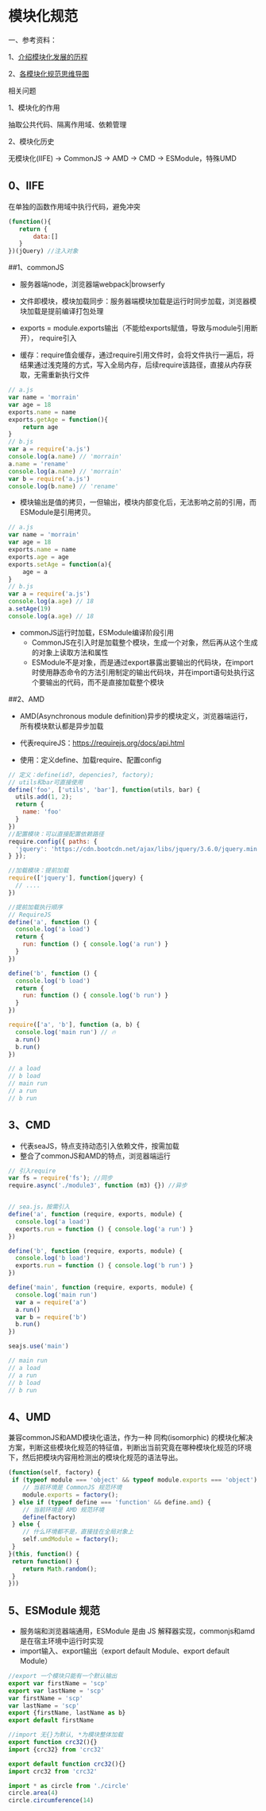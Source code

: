 # 模块化规范

一、参考资料：

1、[介绍模块化发展的历程](https://github.com/Advanced-Frontend/Daily-Interview-Question/issues/28)

2、[各模块化规范思维导图](https://www.processon.com/view/link/5c8409bbe4b02b2ce492286a)

相关问题

1、模块化的作用

抽取公共代码、隔离作用域、依赖管理

2、模块化历史

无模块化(IIFE) -> CommonJS -> AMD -> CMD -> ESModule，特殊UMD

## 0、IIFE

在单独的函数作用域中执行代码，避免冲突

```js
(function(){
   return {
       data:[]
   } 
})(jQuery) //注入对象
```

##1、commonJS

* 服务器端node，浏览器端webpack|browserfy
* 文件即模块，模块加载同步：服务器端模块加载是运行时同步加载，浏览器模块加载是提前编译打包处理
* exports = module.exports输出（不能给exports赋值，导致与module引用断开）， require引入

* 缓存：require值会缓存，通过require引用文件时，会将文件执行一遍后，将结果通过浅克隆的方式，写入全局内存，后续require该路径，直接从内存获取，无需重新执行文件

```js
// a.js
var name = 'morrain'
var age = 18
exports.name = name
exports.getAge = function(){
    return age
}
// b.js
var a = require('a.js')
console.log(a.name) // 'morrain'
a.name = 'rename'
console.log(a.name) // 'morrain'
var b = require('a.js')
console.log(b.name) // 'rename'
```

* 模块输出是值的拷贝，一但输出，模块内部变化后，无法影响之前的引用，而ESModule是引用拷贝。

```js
// a.js
var name = 'morrain'
var age = 18
exports.name = name
exports.age = age
exports.setAge = function(a){
    age = a
}
// b.js
var a = require('a.js')
console.log(a.age) // 18
a.setAge(19)
console.log(a.age) // 18
```

* commonJS运行时加载，ESModule编译阶段引用
  * CommonJS在引入时是加载整个模块，生成一个对象，然后再从这个生成的对象上读取方法和属性
  * ESModule不是对象，而是通过export暴露出要输出的代码块，在import时使用静态命令的方法引用制定的输出代码块，并在import语句处执行这个要输出的代码，而不是直接加载整个模块

##2、AMD

* AMD(Asynchronous module definition)异步的模块定义，浏览器端运行，所有模块默认都是异步加载

* 代表requireJS：https://requirejs.org/docs/api.html
* 使用：定义define、加载require、配置config

```js
// 定义：define(id?, depencies?, factory);
// utils和bar可直接使用
define('foo', ['utils', 'bar'], function(utils, bar) {
  utils.add(1, 2);
  return {
    name: 'foo'
  }
})
//配置模块：可以直接配置依赖路径
require.config({ paths: {
  'jquery': 'https://cdn.bootcdn.net/ajax/libs/jquery/3.6.0/jquery.min.js'
} });

//加载模块：提前加载
require(['jquery'], function(jquery) {
  // ....
})

//提前加载执行顺序
// RequireJS
define('a', function () {
  console.log('a load')
  return {
    run: function () { console.log('a run') }
  }
})

define('b', function () {
  console.log('b load')
  return {
    run: function () { console.log('b run') }
  }
})

require(['a', 'b'], function (a, b) {
  console.log('main run') // 🔥
  a.run()
  b.run()
})

// a load
// b load
// main run
// a run
// b run
```

## 3、CMD

* 代表seaJS，特点支持动态引入依赖文件，按需加载
* 整合了commonJS和AMD的特点，浏览器端运行

```js
// 引入require
var fs = require('fs'); //同步
require.async('./module3', function (m3) {}) //异步


// sea.js，按需引入
define('a', function (require, exports, module) {
  console.log('a load')
  exports.run = function () { console.log('a run') }
})

define('b', function (require, exports, module) {
  console.log('b load')
  exports.run = function () { console.log('b run') }
})

define('main', function (require, exports, module) {
  console.log('main run')
  var a = require('a')
  a.run()
  var b = require('b')
  b.run()
})

seajs.use('main')

// main run
// a load
// a run
// b load
// b run
```

## 4、UMD

兼容commonJS和AMD模块化语法，作为一种 同构(isomorphic) 的模块化解决方案，判断这些模块化规范的特征值，判断出当前究竟在哪种模块化规范的环境下，然后把模块内容用检测出的模块化规范的语法导出。

```js
(function(self, factory) {
 if (typeof module === 'object' && typeof module.exports === 'object') {
 	// 当前环境是 CommonJS 规范环境
 	module.exports = factory();
 } else if (typeof define === 'function' && define.amd) {
 	// 当前环境是 AMD 规范环境
 	define(factory)
 } else {
 	// 什么环境都不是，直接挂在全局对象上
 	self.umdModule = factory();
 }
}(this, function() {
 return function() {
 	return Math.random();
 }
}))
```

## 5、ESModule 规范

* 服务端和浏览器端通用，ESModule 是由 JS 解释器实现，commonjs和amd是在宿主环境中运行时实现
* import输入、export输出（export default Module、export default Module）

```js
//export 一个模块只能有一个默认输出
export var firstName = 'scp'
export var lastName = 'scp'
var firstName = 'scp'
var lastName = 'scp'
export {firstName, lastName as b}
export default firstName

//import 无{}为默认, *为模块整体加载
export function crc32(){}
import {crc32} from 'crc32'

export default function crc32(){}
import crc32 from 'crc32'

import * as circle from './circle'
circle.area(4)
circle.circumference(14)

```

